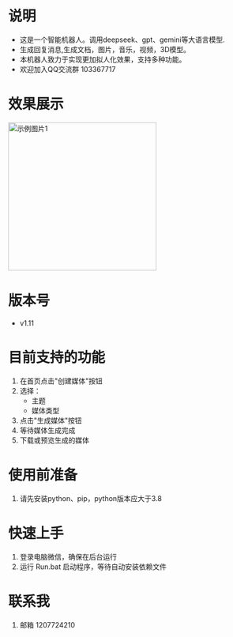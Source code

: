 # 说明
- 这是一个智能机器人。调用deepseek、gpt、gemini等大语言模型.
- 生成回复消息,生成文档，图片，音乐，视频，3D模型。
- 本机器人致力于实现更加拟人化效果，支持多种功能。
- 欢迎加入QQ交流群 103367717

# 效果展示
<img src="Demo_Image/1.png" alt="示例图片1" width="300px">


# 版本号
- v1.11

# 目前支持的功能
1. 在首页点击"创建媒体"按钮
2. 选择：
   - 主题
   - 媒体类型
3. 点击"生成媒体"按钮
4. 等待媒体生成完成
5. 下载或预览生成的媒体

# 使用前准备
1. 请先安装python、pip，python版本应大于3.8

# 快速上手
1. 登录电脑微信，确保在后台运行
2. 运行 Run.bat 启动程序，等待自动安装依赖文件

# 联系我
1. 邮箱 1207724210

